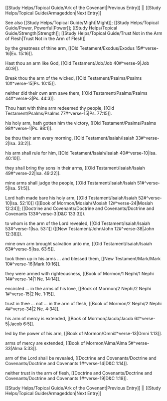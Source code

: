 [[Study Helps/Topical Guide/Ark of the Covenant|Previous Entry]]  ||  [[Study Helps/Topical Guide/Armageddon|Next Entry]]

 See also [[Study Helps/Topical Guide/Might|Might]]; [[Study Helps/Topical Guide/Power, Powerful|Power]]; [[Study Helps/Topical Guide/Strength|Strength]]; [[Study Helps/Topical Guide/Trust Not in the Arm of Flesh|Trust Not in the Arm of Flesh]]

 by the greatness of thine arm, [[Old Testament/Exodus/Exodus 15#^verse-16|Ex. 15:16]].

 Hast thou an arm like God, [[Old Testament/Job/Job 40#^verse-9|Job 40:9]].

 Break thou the arm of the wicked, [[Old Testament/Psalms/Psalms 10#^verse-15|Ps. 10:15]].

 neither did their own arm save them, [[Old Testament/Psalms/Psalms 44#^verse-3|Ps. 44:3]].

 Thou hast with thine arm redeemed thy people, [[Old Testament/Psalms/Psalms 77#^verse-15|Ps. 77:15]].

 his holy arm, hath gotten him the victory, [[Old Testament/Psalms/Psalms 98#^verse-1|Ps. 98:1]].

 be thou their arm every morning, [[Old Testament/Isaiah/Isaiah 33#^verse-2|Isa. 33:2]].

 his arm shall rule for him, [[Old Testament/Isaiah/Isaiah 40#^verse-10|Isa. 40:10]].

 they shall bring thy sons in their arms, [[Old Testament/Isaiah/Isaiah 49#^verse-22|Isa. 49:22]].

 mine arms shall judge the people, [[Old Testament/Isaiah/Isaiah 51#^verse-5|Isa. 51:5]].

 Lord hath made bare his holy arm, [[Old Testament/Isaiah/Isaiah 52#^verse-10|Isa. 52:10]] ([[Book of Mormon/Mosiah/Mosiah 12#^verse-24|Mosiah 12:24]]; [[Doctrine and Covenants/Doctrine and Covenants/Doctrine and Covenants 133#^verse-3|D&C 133:3]]).

 to whom is the arm of the Lord revealed, [[Old Testament/Isaiah/Isaiah 53#^verse-1|Isa. 53:1]] ([[New Testament/John/John 12#^verse-38|John 12:38]]).

 mine own arm brought salvation unto me, [[Old Testament/Isaiah/Isaiah 63#^verse-5|Isa. 63:5]].

 took them up in his arms ... and blessed them, [[New Testament/Mark/Mark 10#^verse-16|Mark 10:16]].

 they were armed with righteousness, [[Book of Mormon/1 Nephi/1 Nephi 14#^verse-14|1 Ne. 14:14]].

 encircled ... in the arms of his love, [[Book of Mormon/2 Nephi/2 Nephi 1#^verse-15|2 Ne. 1:15]].

 trust in thee ... not ... in the arm of flesh, [[Book of Mormon/2 Nephi/2 Nephi 4#^verse-34|2 Ne. 4:34]].

 his arm of mercy is extended, [[Book of Mormon/Jacob/Jacob 6#^verse-5|Jacob 6:5]].

 led by the power of his arm, [[Book of Mormon/Omni#^verse-13|Omni 1:13]].

 arms of mercy are extended, [[Book of Mormon/Alma/Alma 5#^verse-33|Alma 5:33]].

 arm of the Lord shall be revealed, [[Doctrine and Covenants/Doctrine and Covenants/Doctrine and Covenants 1#^verse-14|D&C 1:14]].

 neither trust in the arm of flesh, [[Doctrine and Covenants/Doctrine and Covenants/Doctrine and Covenants 1#^verse-19|D&C 1:19]].

[[Study Helps/Topical Guide/Ark of the Covenant|Previous Entry]]  ||  [[Study Helps/Topical Guide/Armageddon|Next Entry]]